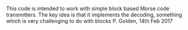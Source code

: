 This code is intended to work with simple block based Morse code transmitters. 
The key idea is that it implements the decoding, something which is very challenging to do with blocks
P. Golden, 14th Feb 2017
